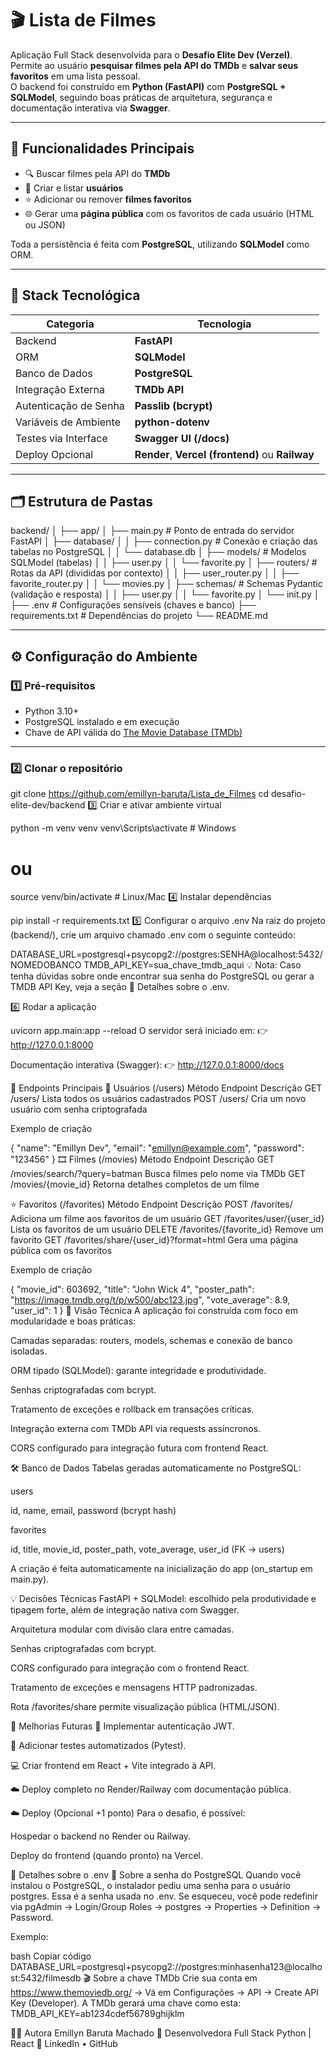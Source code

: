 # 🎬 Lista de Filmes  

Aplicação Full Stack desenvolvida para o **Desafio Elite Dev (Verzel)**.  
Permite ao usuário **pesquisar filmes pela API do TMDb** e **salvar seus favoritos** em uma lista pessoal.  
O backend foi construído em **Python (FastAPI)** com **PostgreSQL + SQLModel**, seguindo boas práticas de arquitetura, segurança e documentação interativa via **Swagger**.

---

## 🚀 Funcionalidades Principais
- 🔍 Buscar filmes pela API do **TMDb**  
- 👤 Criar e listar **usuários**  
- ⭐ Adicionar ou remover **filmes favoritos**  
- 🌐 Gerar uma **página pública** com os favoritos de cada usuário (HTML ou JSON)

Toda a persistência é feita com **PostgreSQL**, utilizando **SQLModel** como ORM.

---

## 🧠 Stack Tecnológica

| Categoria | Tecnologia |
|------------|-------------|
| Backend | **FastAPI** |
| ORM | **SQLModel** |
| Banco de Dados | **PostgreSQL** |
| Integração Externa | **TMDb API** |
| Autenticação de Senha | **Passlib (bcrypt)** |
| Variáveis de Ambiente | **python-dotenv** |
| Testes via Interface | **Swagger UI (/docs)** |
| Deploy Opcional | **Render**, **Vercel (frontend)** ou **Railway** |

---

## 🗂️ Estrutura de Pastas

backend/
│
├── app/
│ ├── main.py # Ponto de entrada do servidor FastAPI
│ ├── database/
│ │ ├── connection.py # Conexão e criação das tabelas no PostgreSQL
│ │ └── database.db
│ ├── models/ # Modelos SQLModel (tabelas)
│ │ ├── user.py
│ │ └── favorite.py
│ ├── routers/ # Rotas da API (divididas por contexto)
│ │ ├── user_router.py
│ │ ├── favorite_router.py
│ │ └── movies.py
│ ├── schemas/ # Schemas Pydantic (validação e resposta)
│ │ ├── user.py
│ │ └── favorite.py
│ └── init.py
│
├── .env # Configurações sensíveis (chaves e banco)
├── requirements.txt # Dependências do projeto
└── README.md



---

## ⚙️ Configuração do Ambiente

### 1️⃣ Pré-requisitos
- Python 3.10+
- PostgreSQL instalado e em execução
- Chave de API válida do [The Movie Database (TMDb)](https://developer.themoviedb.org/)

---

### 2️⃣ Clonar o repositório


git clone https://github.com/emillyn-baruta/Lista_de_Filmes
cd desafio-elite-dev/backend
3️⃣ Criar e ativar ambiente virtual

python -m venv venv
venv\Scripts\activate     # Windows
# ou
source venv/bin/activate  # Linux/Mac
4️⃣ Instalar dependências

pip install -r requirements.txt
5️⃣ Configurar o arquivo .env
Na raiz do projeto (backend/), crie um arquivo chamado .env com o seguinte conteúdo:

DATABASE_URL=postgresql+psycopg2://postgres:SENHA@localhost:5432/NOMEDOBANCO
TMDB_API_KEY=sua_chave_tmdb_aqui
💡 Nota: Caso tenha dúvidas sobre onde encontrar sua senha do PostgreSQL ou gerar a TMDB API Key, veja a seção 📄 Detalhes sobre o .env.

6️⃣ Rodar a aplicação

uvicorn app.main:app --reload
O servidor será iniciado em:
👉 http://127.0.0.1:8000

Documentação interativa (Swagger):
👉 http://127.0.0.1:8000/docs

🧩 Endpoints Principais
👤 Usuários (/users)
Método	Endpoint	Descrição
GET	/users/	Lista todos os usuários cadastrados
POST	/users/	Cria um novo usuário com senha criptografada

Exemplo de criação

{
  "name": "Emillyn Dev",
  "email": "emillyn@example.com",
  "password": "123456"
}
🎞️ Filmes (/movies)
Método	Endpoint	Descrição
GET	/movies/search/?query=batman	Busca filmes pelo nome via TMDb
GET	/movies/{movie_id}	Retorna detalhes completos de um filme

⭐ Favoritos (/favorites)
Método	Endpoint	Descrição
POST	/favorites/	Adiciona um filme aos favoritos de um usuário
GET	/favorites/user/{user_id}	Lista os favoritos de um usuário
DELETE	/favorites/{favorite_id}	Remove um favorito
GET	/favorites/share/{user_id}?format=html	Gera uma página pública com os favoritos

Exemplo de criação

{
  "movie_id": 603692,
  "title": "John Wick 4",
  "poster_path": "https://image.tmdb.org/t/p/w500/abc123.jpg",
  "vote_average": 8.9,
  "user_id": 1
}
🧩 Visão Técnica
A aplicação foi construída com foco em modularidade e boas práticas:

Camadas separadas: routers, models, schemas e conexão de banco isoladas.

ORM tipado (SQLModel): garante integridade e produtividade.

Senhas criptografadas com bcrypt.

Tratamento de exceções e rollback em transações críticas.

Integração externa com TMDb API via requests assíncronos.

CORS configurado para integração futura com frontend React.

🛠️ Banco de Dados
Tabelas geradas automaticamente no PostgreSQL:

users

id, name, email, password (bcrypt hash)

favorites

id, title, movie_id, poster_path, vote_average, user_id (FK → users)

A criação é feita automaticamente na inicialização do app (on_startup em main.py).

💡 Decisões Técnicas
FastAPI + SQLModel: escolhido pela produtividade e tipagem forte, além de integração nativa com Swagger.

Arquitetura modular com divisão clara entre camadas.

Senhas criptografadas com bcrypt.

CORS configurado para integração com o frontend React.

Tratamento de exceções e mensagens HTTP padronizadas.

Rota /favorites/share permite visualização pública (HTML/JSON).

🧩 Melhorias Futuras
🔐 Implementar autenticação JWT.

🧪 Adicionar testes automatizados (Pytest).

💻 Criar frontend em React + Vite integrado à API.

☁️ Deploy completo no Render/Railway com documentação pública.

☁️ Deploy (Opcional +1 ponto)
Para o desafio, é possível:

Hospedar o backend no Render ou Railway.

Deploy do frontend (quando pronto) na Vercel.

📄 Detalhes sobre o .env
🔐 Sobre a senha do PostgreSQL
Quando você instalou o PostgreSQL, o instalador pediu uma senha para o usuário postgres.
Essa é a senha usada no .env.
Se esqueceu, você pode redefinir via pgAdmin → Login/Group Roles → postgres → Properties → Definition → Password.

Exemplo:

bash
Copiar código
DATABASE_URL=postgresql+psycopg2://postgres:minhasenha123@localhost:5432/filmesdb
🎬 Sobre a chave TMDb
Crie sua conta em https://www.themoviedb.org/
→ Vá em Configurações → API → Create API Key (Developer).
A TMDb gerará uma chave como esta:
TMDB_API_KEY=ab1234cdef56789ghijklm


👩‍💻 Autora
Emillyn Baruta Machado
💼 Desenvolvedora Full Stack Python | React
🔗 LinkedIn • GitHub

